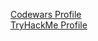 [Codewars Profile](https://www.codewars.com/users/skrylexx)\
[TryHackMe Profile](https://tryhackme.com/r/p/skrylexx)
